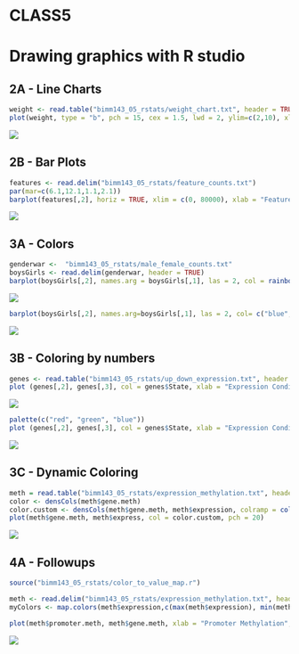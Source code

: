 CLASS5
================

Drawing graphics with R studio
==============================

2A - Line Charts
----------------

``` r
weight <- read.table("bimm143_05_rstats/weight_chart.txt", header = TRUE)
plot(weight, type = "b", pch = 15, cex = 1.5, lwd = 2, ylim=c(2,10), xlab="Age (months)", ylab="Weight(kg)", main = "Average weight increase during childhood")
```

![](CLASS5_files/figure-markdown_github/unnamed-chunk-1-1.png)

2B - Bar Plots
--------------

``` r
features <- read.delim("bimm143_05_rstats/feature_counts.txt")
par(mar=c(6.1,12.1,1.1,2.1))
barplot(features[,2], horiz = TRUE, xlim = c(0, 80000), xlab = "Feature count", names.arg = features[,1], main="Some Title", las = 1)
```

![](CLASS5_files/figure-markdown_github/unnamed-chunk-2-1.png)

3A - Colors
-----------

``` r
genderwar <-  "bimm143_05_rstats/male_female_counts.txt"
boysGirls <- read.delim(genderwar, header = TRUE)
barplot(boysGirls[,2], names.arg = boysGirls[,1], las = 2, col = rainbow(nrow(boysGirls)))
```

![](CLASS5_files/figure-markdown_github/unnamed-chunk-3-1.png)

``` r
barplot(boysGirls[,2], names.arg=boysGirls[,1], las = 2, col= c("blue", "red"))
```

![](CLASS5_files/figure-markdown_github/unnamed-chunk-3-2.png)

3B - Coloring by numbers
------------------------

``` r
genes <- read.table("bimm143_05_rstats/up_down_expression.txt", header = TRUE)
plot (genes[,2], genes[,3], col = genes$State, xlab = "Expression Condition 2", ylab = "Expression condition 3")
```

![](CLASS5_files/figure-markdown_github/unnamed-chunk-4-1.png)

``` r
palette(c("red", "green", "blue"))
plot (genes[,2], genes[,3], col = genes$State, xlab = "Expression Condition 2", ylab = "Expression condition 3")
```

![](CLASS5_files/figure-markdown_github/unnamed-chunk-4-2.png)

3C - Dynamic Coloring
---------------------

``` r
meth = read.table("bimm143_05_rstats/expression_methylation.txt", header = TRUE)
color <- densCols(meth$gene.meth)
color.custom <- densCols(meth$gene.meth, meth$expression, colramp = colorRampPalette(c("blue2", "green2", "red2", "yellow")))
plot(meth$gene.meth, meth$express, col = color.custom, pch = 20)
```

![](CLASS5_files/figure-markdown_github/unnamed-chunk-5-1.png)

4A - Followups
--------------

``` r
source("bimm143_05_rstats/color_to_value_map.r")

meth <- read.delim("bimm143_05_rstats/expression_methylation.txt", header = TRUE)
myColors <- map.colors(meth$expression,c(max(meth$expression), min(meth$expression)), colorRampPalette(c("blue", "red"))(100))

plot(meth$promoter.meth, meth$gene.meth, xlab = "Promoter Methylation", ylab = "Gene Methylation", col = myColors)
```

![](CLASS5_files/figure-markdown_github/unnamed-chunk-6-1.png)
